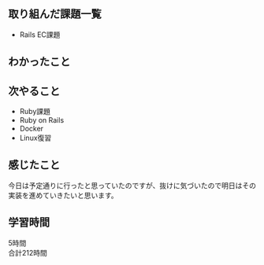 ## 取り組んだ課題一覧
- Rails EC課題

## わかったこと


## 次やること
- Ruby課題
- Ruby on Rails
- Docker
- Linux復習

## 感じたこと
今日は予定通りに行ったと思っていたのですが、抜けに気づいたので明日はその実装を進めていきたいと思います。

## 学習時間
5時間<br />
合計212時間
